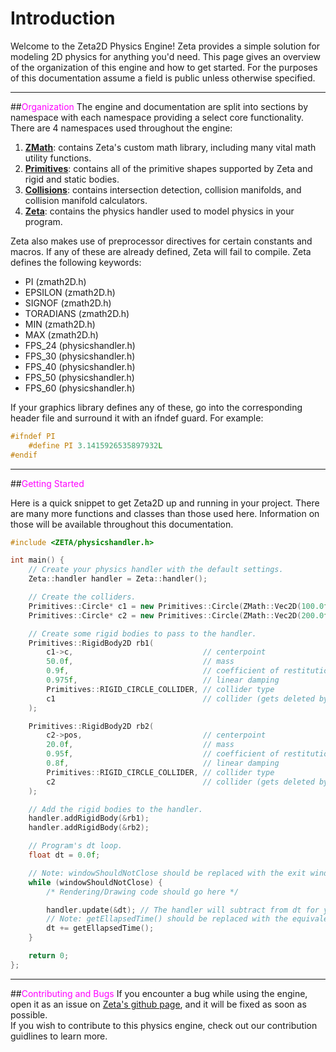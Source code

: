 # Introduction

Welcome to the Zeta2D Physics Engine! Zeta provides a simple solution for modeling 2D physics for anything you'd need. This page gives an overview of the organization of this engine and how to get started. For the purposes of this documentation assume a field is public unless otherwise specified.

___

##<span style="color:fuchsia">Organization</span>
The engine and documentation are split into sections by namespace with each namespace providing a select core functionality. There are 4 namespaces used throughout the engine:  

1. [**ZMath**](https://salamence064.github.io/Zeta2D/zmath/): contains Zeta's custom math library, including many vital math utility functions.
2. [**Primitives**](https://salamence064.github.io/Zeta2D/primitives/): contains all of the primitive shapes supported by Zeta and rigid and static bodies.
3. [**Collisions**](https://salamence064.github.io/Zeta2D/collisions/): contains intersection detection, collision manifolds, and collision manifold calculators.
4. [**Zeta**](https://salamence064.github.io/Zeta2D/zeta/): contains the physics handler used to model physics in your program.
  
Zeta also makes use of preprocessor directives for certain constants and macros. If any of these are already defined, Zeta will fail to compile. Zeta defines the following keywords:

* PI (zmath2D.h)
* EPSILON (zmath2D.h)
* SIGNOF (zmath2D.h)
* TORADIANS (zmath2D.h)
* MIN (zmath2D.h)
* MAX (zmath2D.h)
* FPS_24 (physicshandler.h)
* FPS_30 (physicshandler.h)
* FPS_40 (physicshandler.h)
* FPS_50 (physicshandler.h)
* FPS_60 (physicshandler.h)

If your graphics library defines any of these, go into the corresponding header file and surround it with an ifndef guard. For example:
```c++
#ifndef PI
    #define PI 3.1415926535897932L
#endif
```

___

##<span style="color:fuchsia">Getting Started</span>

Here is a quick snippet to get Zeta2D up and running in your project. There are many more functions and classes than those used here. Information on those will be available throughout this documentation.

```c++
#include <ZETA/physicshandler.h>

int main() {
    // Create your physics handler with the default settings.
    Zeta::handler handler = Zeta::handler();

    // Create the colliders.
    Primitives::Circle* c1 = new Primitives::Circle(ZMath::Vec2D(100.0f, 120.0f), 25.0f);
    Primitives::Circle* c2 = new Primitives::Circle(ZMath::Vec2D(200.0f, 240.0f), 12.0f);

    // Create some rigid bodies to pass to the handler.
    Primitives::RigidBody2D rb1(
        c1->c,                             // centerpoint
        50.0f,                             // mass
        0.9f,                              // coefficient of restitution
        0.975f,                            // linear damping
        Primitives::RIGID_CIRCLE_COLLIDER, // collider type
        c1                                 // collider (gets deleted by the constructor)
    );

    Primitives::RigidBody2D rb2(
        c2->pos,                           // centerpoint
        20.0f,                             // mass
        0.95f,                             // coefficient of restitution
        0.8f,                              // linear damping
        Primitives::RIGID_CIRCLE_COLLIDER, // collider type
        c2                                 // collider (gets deleted by the constructor)
    );

    // Add the rigid bodies to the handler.
    handler.addRigidBody(&rb1);
    handler.addRigidBody(&rb2);

    // Program's dt loop.
    float dt = 0.0f;

    // Note: windowShouldNotClose should be replaced with the exit window condition in your graphics library.
    while (windowShouldNotClose) {
        /* Rendering/Drawing code should go here */

        handler.update(&dt); // The handler will subtract from dt for you.
        // Note: getEllapsedTime() should be replaced with the equivalent function in your graphics library.
        dt += getEllapsedTime(); 
    }

    return 0;
};
```

___

##<span style="color:fuchsia">Contributing and Bugs</span>
If you encounter a bug while using the engine, open it as an issue on [Zeta's github page](https://github.com/Salamence064/Zeta2D), and it will be fixed as soon as possible.  
If you wish to contribute to this physics engine, check out our contribution guidlines to learn more.
